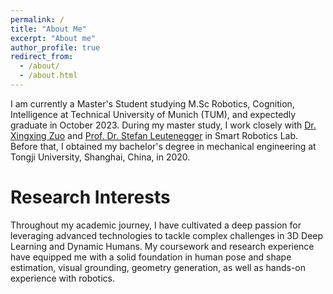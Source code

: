 ```yaml
---
permalink: /
title: "About Me"
excerpt: "About me"
author_profile: true
redirect_from: 
  - /about/
  - /about.html
---
```


<!-- <p align = "justify">  -->
I am currently a Master's Student studying M.Sc Robotics, Cognition, Intelligence at Technical University of Munich (TUM), and expectedly graduate in October 2023. During my master study, I work closely with [Dr. Xingxing Zuo](https://xingxingzuo.github.io/) and [Prof. Dr. Stefan Leutenegger](https://www.professoren.tum.de/en/leutenegger-stefan) in Smart Robotics Lab. Before that, I obtained my bachelor's degree in mechanical engineering at Tongji University, Shanghai, China, in 2020.
<!-- </p> -->

Research Interests
======
<!-- <p align = "justify">  -->
Throughout my academic journey, I have cultivated a deep passion for leveraging advanced technologies to tackle complex challenges in 3D Deep Learning and Dynamic Humans. My coursework and research experience have equipped me with a solid foundation in human pose and shape estimation, visual grounding, geometry generation, as well as hands-on experience with robotics.
<!-- </p> -->